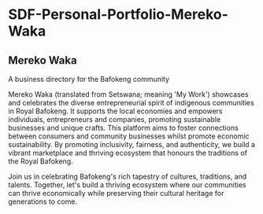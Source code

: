 # SDF-Personal-Portfolio-Mereko-Waka

## Mereko Waka
A business directory for the Bafokeng community

Mereko Waka (translated from Setswana; meaning 'My Work') showcases and celebrates the diverse entrepreneurial spirit of indigenous communities in Royal Bafokeng. It supports the local economies and empowers individuals, entrepreneurs and companies, promoting sustainable businesses and unique crafts.
This platform aims to foster connections between consumers and community businesses whilst promote economic sustainability. By promoting inclusivity, fairness, and authenticity, we build a vibrant marketplace and thriving ecosystem that honours the traditions of the Royal Bafokeng.

Join us in celebrating Bafokeng's rich tapestry of cultures, traditions, and talents. Together, let's build a thriving ecosystem where our communities can thrive economically while preserving their cultural heritage for generations to come.
